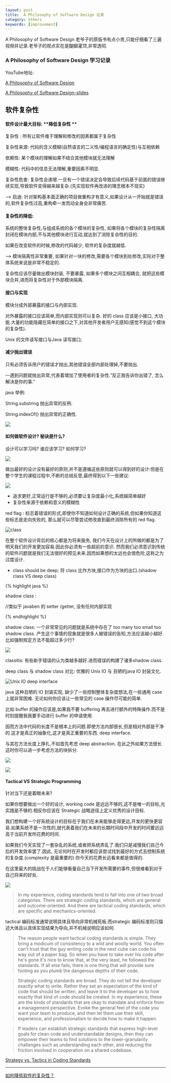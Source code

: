 ```yaml
---
layout: post
title:  A Philosophy of Software Design 记录
category: others
keywords: [improvement]
---
```



A Philosophy of Software Design 老爷子的原版书有点小贵,只能仔细看了三遍视频并记录.老爷子的观点实在是醍醐灌顶,非常透彻.

### A Philosophy of Software Design 学习记录

YouTube地址: 

[A Philosophy of Software Design](https://www.youtube.com/watch?v=bmSAYlu0NcY)


[A Philosophy of Software Design-slides](https://platformlab.stanford.edu/Seminar%20Talks/retreat-2017/John%20Ousterhout.pdf)


## 软件复杂性

#### 软件设计最大目标:  **降低复杂性 **

复杂性 :  所有让软件难于理解和修改的因素都属于复杂性  

复杂性来源:  代码的含义模糊(自然语言的二义性/编程语言的确定性)与互相依赖

依赖性: 某个模块的理解如果不结合其他模块就无法理解   

模糊性: 代码中的信息无法理解,重要因素不明显.  


复杂性危害: 复杂性会递增.一旦有一个错误决定会导致后续代码基于前面的错误继续实现,导致软件变得越来越复杂.(先实现软件再改进的理念根本不现实)

—> 启迪: 针对架构基本面正确的项目做重构才有意义,如果设计从一开始就是错误的,软件复杂性过高,重构牵一发而动全身会非常痛苦.  


#### 复杂性的降低: 

系统的整体复杂性,与组成系统的各个模块的复杂性, 如果将各个模块的复杂性隔离封闭在模块内部,不与其他模块进行互动,就达到了消除复杂性的目的.

如果在改变软件的时候,修改的代码越少, 软件的复杂度就越低.

—> 模块隔离性非常重要, 如果针对一块的修改,需要各个模块到处修改,实际对于整体系统来说是非常不稳定的.  

复杂性应该尽量做出模块封装, 不要暴露, 如果多个模块之间互相耦合, 就把这些模块合并,进而将复杂性对于外部模块隔离.   


#### 接口与实现 

模块分成外部暴露的接口与内部实现.

对外暴露的接口应该简单,而内部实现则可以复杂. 好的 class 应该是小接口, 大功能.大量的功能隐藏在简单的接口之下,对其他开发者用户无感知(感觉不到这个模块的复杂性).

Unix 的文件读写接口与Java 读写接口;  

#### 减少抛出错误

只有必须告诉用户的错误才抛出,其他错误全部内部处理掉,不要抛出.

一遇到问题就抛出异常,代表着增加了使用者的复杂性.”反正我告诉你出错了, 怎么解决是你的事.”

java 举例: 

String.substring 抛出异常的反例.

String.indexOf() 抛出异常的正确性.

![](http://7xqncp.com1.z0.glb.clouddn.com/20180914041003.png)


#### 如何做软件设计? 秘诀是什么?   

设计可以学习吗? 
谁应该学习? 
如何学习? 


![](http://7xqncp.com1.z0.glb.clouddn.com/20180914021404.png)




做出最好的设计没有最好的原则,并不是遵循这些原则就可以得到好的设计:但是在整个学生的课程过程中,不断的总结反思,最终得到以下一些建议: 

![](http://7xqncp.com1.z0.glb.clouddn.com/20180914033210.png)

* 追求更好,正常运行是不够的,必须要让复杂度最小化,系统越简单越好           
* 复杂性来源于依赖和意义的模糊性            


red flag : 标志着错误的形式,即使你不知道如何设计正确的系统,但如果你知道这些标志是走向失败的, 那么就可以尽管尝试修改直到最终消除所有的 red flag.  


![class](http://7xqncp.com1.z0.glb.clouddn.com/20180914021404.png)


在整个软件设计背后的核心都是为将来服务, 我们今天在设计上的所做的都是为了明天我们的开发更加容易.因此你必须有一些超前的意识. 然而我们必须意识到传统的软件问题就是我们无法很好的预见未来.因而如果想的太远也会很危险,这称之为过度设计.  


* class should be deep;   将 class 比作方块,接口作为方块的出口.(shadow class  VS deep class)  

{% highlight java %} 

 shadow class : 
 
 //类似于 javaben 的 setter /getter, 没有任何内部实现


{% endhighlight %}

shadow class:  一个非常常见的问题就是系统中存在了 too many too small too shadow class. 产生这个事情的现象就是很多人被错误的告知,方法应该越小越好.比如强制规定方法不能超过多少行?  

![](http://7xqncp.com1.z0.glb.clouddn.com/20180914034759.png)
 
classitis: 有些新手错误的认为类越多越好.进而错误的构建了诸多shadow class.


deep class 与  shadow class 对比: 优雅的 Unix IO 与 丑陋的java IO 封装文化.

![Unix IO deep interface](http://7xqncp.com1.z0.glb.clouddn.com/20180914040625.png)

java 这种丑陋的 IO 封装实现, 缺少了一些控制整体复杂度想法,在一些通用 case 上就非常困难. 无论如何你应该让一些常见的 case 操作尽可能的简单.  

比如 buffer 的操作应该是,如果我不要 buffering 再去进行额外的特殊操作.而不是时刻提醒我我要手动进行 buffer 的申请使用.

因而方法中代码的长度不是根本上的问题.即使方法内部很长,但是相对外部是干净的.这才是真正的抽象化,这才是真正重要的东西. deep interface. 

与其在方法长度上挣扎,不如首先考虑 deep abstraction. 在此之外如果方法很长这时你可以进一步考虑方法的块拆分.


![](http://7xqncp.com1.z0.glb.clouddn.com/20180911013911.png)

![](http://7xqncp.com1.z0.glb.clouddn.com/20180911013201.png)
 


#### Tactical VS Strategic Programming

针对当下还是着眼未来? 

如果你想要做出一个好的设计, working code 是远远不够的,这不是唯一的目标,光实践是不够的.相反你应该在 Strategic 战略途径上定义优秀的设计目标.

我们想构建一个好系统设计的目标在于我们在未来能够走得更远,开发的更快更容易.如果系统不是一次性的,就代表着我们在未来的长期时间段中开发的时间要远远高于当前开发所花费的时间. 

如果我们今天实现了一套杂乱的系统,或者把系统弄乱了.我们只是减慢我们自己今后的开发效率罢了.因此, 无论何时在开发时都应该尝试找到最好的方式去控制系统的复杂度.(complexity 是最重要的).你今天的花费长远看来都是值得的.

在这里最大的挑战在于人们能够衡量自己当下开发所需要的事件,但很难看到对于自己将来的好处.

![](http://7xqncp.com1.z0.glb.clouddn.com/20180914041217.png)


> In my experience, coding standards tend to fall into one of two broad categories. There are strategic coding standards, which are general and outcome-oriented. And there are tactical coding standards, which are specific and mechanics-oriented.

 tactical 编码标准通常说明具体且导向非常机械死板.而strategic 编码标准则只描述大体且以具体实现结果为导向,并不机械说明应该如何.
 

> The reason people want tactical coding standards is simple. They bring a modicum of consistency to a wild and woolly world. You often can't trust that the guy writing code in the next cube can code his way out of a paper bag. So when you have to take over his code after he's gone it's nice to know that, at the very least, he followed the standards. If all else fails, there is one thing that will provide sure footing as you plumb the dangerous depths of their code.



> Strategic coding standards are broad. They do not tell the developer exactly what to write. Rather they set an expectation of the kind of code that should be written, and leave it to the developer as to how exactly that kind of code should be created. In my experience, these are the kinds of standards that are okay to mandate and enforce from a management perspective. Evoke the general feel of the code you want your team to produce, and then let them use their skill, experience, and professionalism to decide how to make it happen.


> If leaders can establish strategic standards that express high-level goals for clean code and understandable designs, then they can empower their teams to find solutions to the lower-granularity challenges such as understanding each other, and reducing the friction involved in cooperation on a shared codebase. 

[Strategy vs. Tactics in Coding Standards](http://www.whilenotdeadlearn.com/blog/2011/03/strategy-vs-tactics-in-coding-standards)



---

[如何降低软件的复杂性？](http://www.ruanyifeng.com/blog/2018/09/complexity.html)

